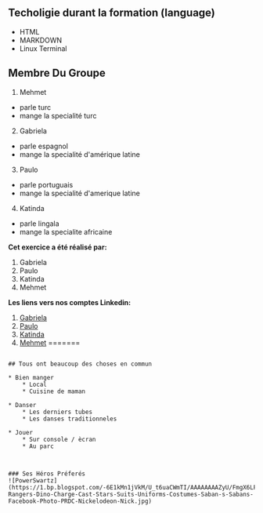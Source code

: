 ## Techoligie durant la formation (language)

* HTML
* MARKDOWN
* Linux Terminal


## Membre Du  Groupe 

1. Mehmet
*  parle turc
* mange la specialité turc

2. Gabriela
* parle espagnol
*  mange la specialité d'amérique latine

3. Paulo
* parle portuguais
* mange la specialité d'amerique latine

4. Katinda
* parle lingala
* mange la specialite africaine


**Cet exercice a été réalisé par:**

1. Gabriela
2. Paulo
3. Katinda
4. Mehmet

**Les liens vers nos comptes Linkedin:**

1. [Gabriela](https://www.linkedin.com/in/mar%C3%ADa-gabriela-richards-85b974203/)
2. [Paulo](https://www.linkedin.com/in/paulolvsn)
3. [Katinda](https://linkedin.com/in/katinda-mangala-b7626519a)
4. [Mehmet](https://www.linkedin.com/in/mehmet-ugurlu/)
=======
```

## Tous ont beaucoup des choses en commun

* Bien manger
	* Local
	* Cuisine de maman

* Danser
	* Les derniers tubes
	* Les danses traditionneles

* Jouer
	* Sur console / ècran
	* Au parc



### Ses Héros Préferés
![PowerSwartz](https://1.bp.blogspot.com/-6E1kMn1jVkM/U_t6uaCWmTI/AAAAAAAAZyU/FmgX6LF87eA/s1600/Power-Rangers-Dino-Charge-Cast-Stars-Suits-Uniforms-Costumes-Saban-s-Sabans-Facebook-Photo-PRDC-Nickelodeon-Nick.jpg)
